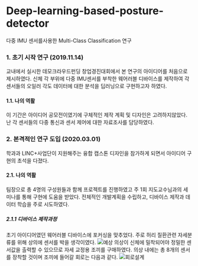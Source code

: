 # Deep-learning-based-posture-detector
다중 IMU 센서를사용한 Multi-Class Classification 연구

### 1. 초기 시작 연구 (2019.11.14)
교내에서 실시한 데모크라우드펀딩 창업경진대회에서 본 연구의 아이디어를 처음으로 제시하였다.
신체 각 부위에 다중 IMU센서를 부착한 웨어러블 디바이스를 제작하여 각 센서들의 오일러 각도 데이터에 대한 분석을 딥러닝으로 구현하고자 하였다.
#### 1.1. 나의 역활
이 기간은 아이디어 공모전이였기에 구체적인 제작 계획 및 디자인은 고려하지않았다.
난 각 센서들의 다중 통신과 센서 제어에 대한 자료조사를 담당하였다.

### 2. 본격적인 연구 도입 (2020.03.01)
학과과 LINC+사업단이 지원해주는 융합 캡스톤 디자인을 참가하게 되면서 아이디어 구현의 초석을 다졌다.

#### 2.1. 나의 역활
팀장으로 총 4명의 구성원들과 함께 프로젝트를 진행하였고 주 1회 지도교수님과의 세미나를 통해 구현에 도움을 받았다. 
전체적인 개발계획을 수립하고, 디바이스 제작과 데이터 학습을 주로 시도하였다.
##### 2.1.1 디바이스 제작과정
초기 아이디어였던 웨어러블 디바이스에 포커싱을 맞추었다. 주로 허리 질환관련 자세분류를 위해 상의에 센서를 박을 생각이였다.
![예상](https://user-images.githubusercontent.com/44052428/114372441-84da7b80-9bbc-11eb-9879-ead6e34fc558.png)
의상이 신체에 밀착되어야 정밀한 센서값을 출력할 수 있으므로 자세 교정용 조끼를 구매하였다.
의상 내에는 총 8개의 센서를 장착할 것이며 조끼에 들어갈 회로는 다음과 같다.
![회로설계](https://user-images.githubusercontent.com/44052428/114371344-5ad48980-9bbb-11eb-8bf1-739072f5c0cb.jpg)
